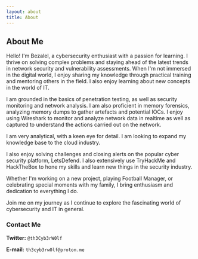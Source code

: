 ```yaml
---
layout: about
title: About
---
```


## About Me

Hello! I'm Bezalel, a cybersecurity enthusiast with a passion for learning. I thrive on solving complex problems and staying ahead of the latest trends in network security and vulnerability assessments. When I'm not immersed in the digital world, I enjoy sharing my knowledge through practical training and mentoring others in the field. I also enjoy learning about new concepts in the world of IT.

I am grounded in the basics of penetration testing, as well as security monitoring and network analysis. I am also proficient in memory forensics, analyzing memory dumps to gather artefacts and potential IOCs. I enjoy using Wireshark to monitor and analyze network data in realtime as well as captured to understand the actions carried out on the network.

I am very analytical, with a keen eye for detail. I am looking to expand my knowledge base to the cloud industry.

I also enjoy solving challenges and closing alerts on the popular cyber security platform, LetsDefend. I also extensively use TryHackMe and HackTheBox to hone my skills and learn new things in the security industry.

Whether I'm working on a new project, playing Football Manager, or celebrating special moments with my family, I bring enthusiasm and dedication to everything I do.

Join me on my journey as I continue to explore the fascinating world of cybersecurity and IT in general.

### Contact Me
**Twitter:** `@th3Cyb3rW0lf`

**E-mail:** `th3cyb3rw0lf@proton.me`


